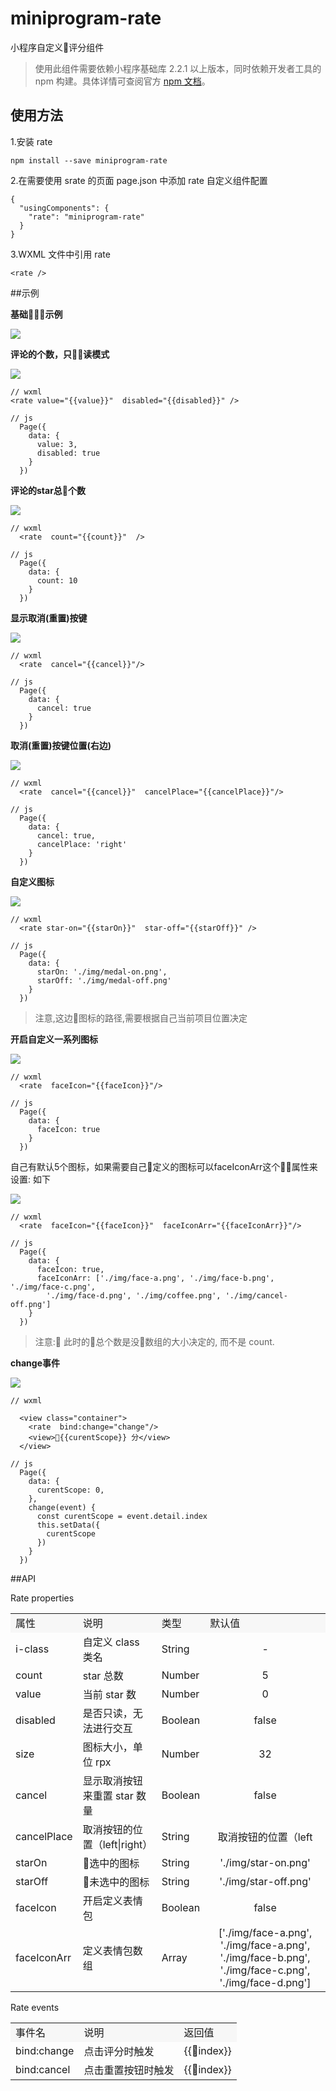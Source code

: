 # miniprogram-rate

小程序自定义评分组件

>使用此组件需要依赖小程序基础库 2.2.1 以上版本，同时依赖开发者工具的 npm 构建。具体详情可查阅官方 [npm 文档](https://developers.weixin.qq.com/miniprogram/dev/devtools/npm.html)。

## 使用方法

1.安装 rate

```
npm install --save miniprogram-rate
```

2.在需要使用 srate 的页面 page.json 中添加 rate 自定义组件配置

```
{
  "usingComponents": {
    "rate": "miniprogram-rate"
  }
}
```

3.WXML 文件中引用 rate

```
<rate />
```

##示例

**基础示例**


![](./docs/1.jpeg)

**评论的个数，只读模式**

![](./docs/2.jpeg)

```
// wxml
<rate value="{{value}}"  disabled="{{disabled}}" />

// js
  Page({
    data: {
      value: 3,
      disabled: true
    }
  })
```


**评论的star总个数**

![](./docs/3.jpeg)

```
// wxml
  <rate  count="{{count}}"  />

// js
  Page({
    data: {
      count: 10
    }
  })
```

**显示取消(重置)按键**

![](./docs/4.jpeg)

```
// wxml
  <rate  cancel="{{cancel}}"/>

// js
  Page({
    data: {
      cancel: true
    }
  })
```
**取消(重置)按键位置(右边)**

![](./docs/5.jpeg)

```
// wxml
  <rate  cancel="{{cancel}}"  cancelPlace="{{cancelPlace}}"/>

// js
  Page({
    data: {
      cancel: true,
      cancelPlace: 'right'
    }
  })

```

**自定义图标**

![](./docs/6.jpeg)

```
// wxml
  <rate star-on="{{starOn}}"  star-off="{{starOff}}" />

// js
  Page({
    data: {
      starOn: './img/medal-on.png',
      starOff: './img/medal-off.png'
    }
  })
```
>注意,这边图标的路径,需要根据自己当前项目位置决定

**开启自定义一系列图标**

![](./docs/7.jpeg)

```
// wxml
  <rate  faceIcon="{{faceIcon}}"/>

// js
  Page({
    data: {
      faceIcon: true
    }
  })
```
自己有默认5个图标，如果需要自己定义的图标可以faceIconArr这个属性来设置: 如下

![](./docs/8.jpeg)

```
// wxml
  <rate  faceIcon="{{faceIcon}}"  faceIconArr="{{faceIconArr}}"/>

// js
  Page({
    data: {
      faceIcon: true,
      faceIconArr: ['./img/face-a.png', './img/face-b.png', './img/face-c.png',
        './img/face-d.png', './img/coffee.png', './img/cancel-off.png']
    }
  })

```

>注意: 此时的总个数是没数组的大小决定的, 而不是 count.


**change事件**

![](./docs/9.jpeg)

```
// wxml

  <view class="container">
    <rate  bind:change="change"/>
    <view>{{curentScope}} 分</view>
  </view>

// js
  Page({
    data: {
      curentScope: 0,
    },
    change(event) {
      const curentScope = event.detail.index
      this.setData({
        curentScope
      })
    }
  })
```

##API

Rate properties 
<table>
  <tr bgColor="#f7f7f7">
    <td>属性</td>
    <td>说明</td>
    <td>类型</td>
    <td>默认值</td>
  </tr>
  <tr>
    <td>i-class</td>
    <td>自定义 class 类名</td>
    <td>String</td>
    <td style="text-align:center">-</td>
  </tr>
   <tr>
    <td>count</td>
    <td>star 总数</td>
    <td>Number</td>
    <td style="text-align:center">5</td>
  </tr>
  <tr>
    <td>value</td>
    <td>当前 star 数</td>
    <td>Number</td>
    <td style="text-align:center">0</td>
  </tr>
  <tr>
    <td>disabled</td>
    <td>是否只读，无法进行交互</td>
    <td>Boolean</td>
    <td style="text-align:center">false</td>
  </tr>
  <tr>
    <td>size</td>
    <td>图标大小，单位 rpx</td>
    <td>Number</td>
    <td style="text-align:center">32</td>
  </tr>
  <tr>
    <td>cancel</td>
    <td> 显示取消按钮来重置 star 数量 </td>
    <td>Boolean</td>
    <td style="text-align:center">false</td>
  </tr>
  <tr>
    <td>cancelPlace</td>
    <td> 取消按钮的位置（left|right） </td>
    <td>String</td>
    <td style="text-align:center">取消按钮的位置（left</td>
  </tr>
  <tr>
    <td>starOn</td>
    <td> 选中的图标 </td>
    <td>String</td>
    <td style="text-align:center">'./img/star-on.png'</td>
  </tr>
  <tr>
    <td>starOff</td>
    <td> 未选中的图标 </td>
    <td>String</td>
    <td style="text-align:center">'./img/star-off.png'</td>
  </tr>
  <tr>
    <td>faceIcon</td>
    <td> 开启定义表情包 </td>
    <td>Boolean</td>
    <td style="text-align:center">false</td>
  </tr>

   <tr>
    <td>faceIconArr</td>
    <td> 定义表情包数组 </td>
    <td>Array</td>
    <td style="text-align:center">['./img/face-a.png', './img/face-a.png', './img/face-b.png', './img/face-c.png', './img/face-d.png']</td>
  </tr>
  
</table>

Rate events 

<table>
  <tr bgColor="#f7f7f7">
    <td>事件名</td>
    <td>说明</td>
    <td>返回值</td>
  </tr>
  <tr>
    <td>bind:change</td>
    <td>点击评分时触发</td>
    <td>{{index}}</td>
  </tr>
  <tr>
    <td>bind:cancel</td>
    <td>点击重置按钮时触发</td>
    <td>{{index}}</td>
  </tr>
</table>